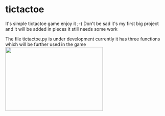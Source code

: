 # tictactoe
It's simple tictactoe game enjoy it  ;-)
Don't be sad it's my first big project and it will 
be added in pieces it still needs some work 

The file tictactoe.py is under development currently it has three functions which will be further used in the game 
<img src="https://i1.wp.com/blog.alexdevero.com/wp-content/uploads/2019/06/how-to-build-simple-tic-tac-toe-game-with-react-blog.jpg?w=1024&ssl=1" width="305" height="200"/>
